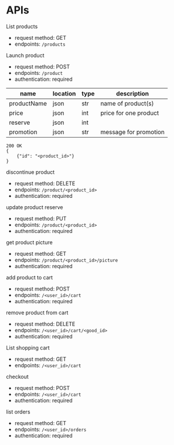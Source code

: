 # APIs
List products
* request method: GET
* endpoints: `/products`

Launch product
* request method: POST
* endpoints: `/product`
* authentication: required

| name      | location   | type   | description           |
| ------    | ---------- | ------ | -------------         |
| productName | json       | str    | name of product(s)       |
| price     | json       | int    | price for one product    |
| reserve   | json       | int    |                       |
| promotion | json       | str    | message for promotion |

```
200 OK
{
    {"id": "<product_id>"}
}
```

discontinue product
* request method: DELETE
* endpoints: `/product/<product_id>`
* authentication: required

update product reserve
* request method: PUT
* endpoints: `/product/<product_id>`
* authentication: required

get product picture
* request method: GET
* endpoints: `/product/<product_id>/picture`
* authentication: required

add product to cart
* request method: POST
* endpoints: `/<user_id>/cart`
* authentication: required

remove product from cart
* request method: DELETE
* endpoints: `/<user_id>/cart/<good_id>`
* authentication: required

List shopping cart
* request method: GET
* endpoints: `/<user_id>/cart`

checkout
* request method: POST
* endpoints: `/<user_id>/cart`
* authentication: required

list orders
* request method: GET
* endpoints: `/<user_id>/orders`
* authentication: required